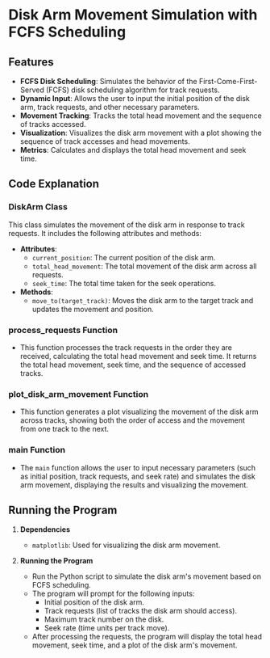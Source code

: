 # Disk Arm Movement Simulation with FCFS Scheduling

## Features

- **FCFS Disk Scheduling**: Simulates the behavior of the First-Come-First-Served (FCFS) disk scheduling algorithm for track requests.
- **Dynamic Input**: Allows the user to input the initial position of the disk arm, track requests, and other necessary parameters.
- **Movement Tracking**: Tracks the total head movement and the sequence of tracks accessed.
- **Visualization**: Visualizes the disk arm movement with a plot showing the sequence of track accesses and head movements.
- **Metrics**: Calculates and displays the total head movement and seek time.

## Code Explanation

### DiskArm Class

This class simulates the movement of the disk arm in response to track requests. It includes the following attributes and methods:

- **Attributes**:
  - `current_position`: The current position of the disk arm.
  - `total_head_movement`: The total movement of the disk arm across all requests.
  - `seek_time`: The total time taken for the seek operations.
- **Methods**:
  - `move_to(target_track)`: Moves the disk arm to the target track and updates the movement and position.

### process_requests Function

- This function processes the track requests in the order they are received, calculating the total head movement and seek time. It returns the total head movement, seek time, and the sequence of accessed tracks.

### plot_disk_arm_movement Function

- This function generates a plot visualizing the movement of the disk arm across tracks, showing both the order of access and the movement from one track to the next.

### main Function

- The `main` function allows the user to input necessary parameters (such as initial position, track requests, and seek rate) and simulates the disk arm movement, displaying the results and visualizing the movement.

## Running the Program

1. **Dependencies**

   - `matplotlib`: Used for visualizing the disk arm movement.

2. **Running the Program**
   - Run the Python script to simulate the disk arm's movement based on FCFS scheduling.
   - The program will prompt for the following inputs:
     - Initial position of the disk arm.
     - Track requests (list of tracks the disk arm should access).
     - Maximum track number on the disk.
     - Seek rate (time units per track move).
   - After processing the requests, the program will display the total head movement, seek time, and a plot of the disk arm's movement.
